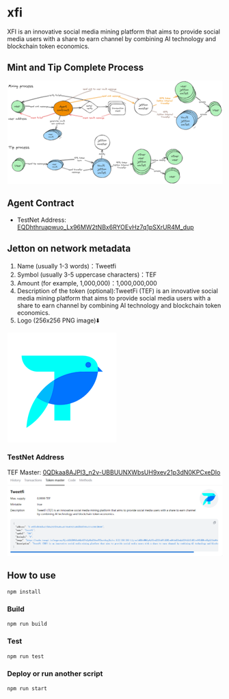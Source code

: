 # xfi
XFI is an innovative social media mining platform that aims to provide social media users with a share to earn channel by combining AI technology and blockchain token economics.

## Mint and Tip Complete Process 
![](./process.png)


## Agent Contract
- TestNet Address: [EQDhthruapwuo_Lx96MW2tNBx6RYOEvHz7q1pSXrUR4M_dup](https://testnet.tonscan.org/address/EQDhthruapwuo_Lx96MW2tNBx6RYOEvHz7q1pSXrUR4M_dup)

## Jetton on network metadata
1. Name (usually 1-3 words)：Tweetfi 
2. Symbol (usually 3-5 uppercase characters)：TEF 
3. Amount (for example, 1,000,000)：1,000,000,000
4. Description of the token (optional):TweetFi (TEF) is an innovative social media mining platform that aims to provide social media users with a share to earn channel by combining AI technology and blockchain token economics.
5. Logo (256x256 PNG image)⬇️

![](./logo.png)

### TestNet Address
TEF Master: [0QDkaa8AJPl3_n2v-UBBUUNXWbsUH9xev21p3dN0KPCxeDIo](https://testnet.tonviewer.com/kQDkaa8AJPl3_n2v-UBBUUNXWbsUH9xev21p3dN0KPCxeG_t?section=jetton) 
![alt text](image.png)

## How to use
```shell
npm install
```
### Build

```shell
npm run build
```

### Test

```shell
npm run test
```

### Deploy or run another script

```shell
npm run start
```